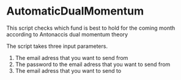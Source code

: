 # AutomaticDualMomentum
This script checks which fund is best to hold for the coming month according to Antonaccis dual momentum theory

The script takes three input parameters.

1. The email adress that you want to send from
2. The password to the email adress that you want to send from
3. The email adress that you want to send to
